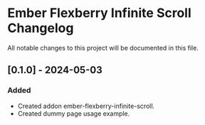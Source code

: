 # Ember Flexberry Infinite Scroll Changelog

All notable changes to this project will be documented in this file.

## [0.1.0] - 2024-05-03

### Added

* Created addon ember-flexberry-infinite-scroll.
* Created dummy page usage example.
